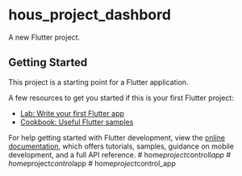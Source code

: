 # hous_project_dashbord

A new Flutter project.

## Getting Started

This project is a starting point for a Flutter application.

A few resources to get you started if this is your first Flutter project:

- [Lab: Write your first Flutter app](https://docs.flutter.dev/get-started/codelab)
- [Cookbook: Useful Flutter samples](https://docs.flutter.dev/cookbook)

For help getting started with Flutter development, view the
[online documentation](https://docs.flutter.dev/), which offers tutorials,
samples, guidance on mobile development, and a full API reference.
#   h o m e _ p r o j e c t _ c o n t r o l l _ a p p  
 #   h o m e _ p r o j e c t _ c o n t r o l _ a p p  
 #   h o m e _ p r o j e c t _ c o n t r o l _ a p p  
 